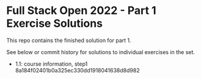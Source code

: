 # Full Stack Open 2022 - Part 1 Exercise Solutions

This repo contains the finished solution for part 1.

See below or commit history for solutions to individual exercises in the set.

- 1.1: course information, step1 8a184f02401b0a325ec330dd1918041638d8d982
